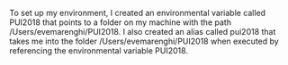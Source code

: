 To set up my environment, I created an environmental variable called PUI2018 that points to a folder on my machine with the path /Users/evemarenghi/PUI2018. I also created an alias called pui2018 that takes me into the folder /Users/evemarenghi/PUI2018 when executed by referencing the environmental variable PUI2018. 


